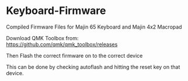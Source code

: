 # Keyboard-Firmware
Compiled Firmware Files for Majin 65 Keyboard and Majin 4x2 Macropad

Download QMK Toolbox from: https://github.com/qmk/qmk_toolbox/releases

Then Flash the correct firmware on to the correct device

This can be done by checking autoflash and hitting the reset key on that device.
